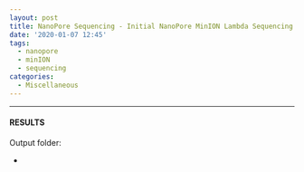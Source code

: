 ```yaml
---
layout: post
title: NanoPore Sequencing - Initial NanoPore MinION Lambda Sequencing Test
date: '2020-01-07 12:45'
tags: 
  - nanopore
  - minION
  - sequencing
categories: 
  - Miscellaneous
---
```




---

#### RESULTS

Output folder:

- []()

